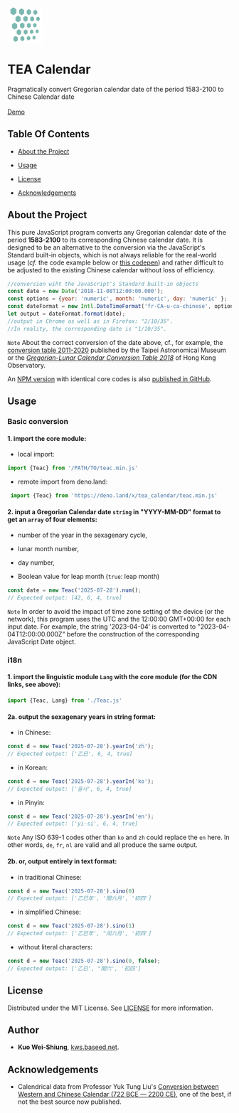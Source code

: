 <br/>
<p text-align="center">
  <a href="banner.png">
    <img src="banner.png" alt="Logo" width="80" height="80">
  </a>
</p>
<h1 text-align="center">TEA Calendar</h1>

<p text-align="center">
    Pragmatically convert Gregorian calendar date of the period 1583-2100 to Chinese Calendar date
        <br/>
    <br/>
<a href="https://codepen.io/kws/pen/KKrjrEy">Demo</a>
  <br/>
</p>

## Table Of Contents

- [About the Project](#about-the-project)

- [Usage](#usage)

- [License](#license)

- [Acknowledgements](#acknowledgements)

## About the Project

This pure JavaScript program converts any Gregorian calendar date of the period **1583-2100** to its corresponding Chinese calendar date. It is designed to be an alternative to the conversion via the JavaScript's Standard built-in objects, which is not always reliable for the real-world usage (*cf.* the code example below or [this codepen](https://codepen.io/kws/pen/BaGjaPj)) and rather difficult to be adjusted to the existing Chinese calendar without loss of efficiency.  

```js
//conversion wiht the JavaScript's Standard built-in objects
const date = new Date('2018-11-08T12:00:00.000');
const options = {year: 'numeric', month: 'numeric', day: 'numeric' };
const dateFormat = new Intl.DateTimeFormat('fr-CA-u-ca-chinese', options);
let output = dateFormat.format(date);
//output in Chrome as well as in Firefox: "2/10/35".
//In reality, the corresponding date is "1/10/35".
```

`Note` About the correct conversion of the date above, cf., for example, the [conversion table 2011-2020](https://web.archive.org/web/20230824102033/https://www-ws.gov.taipei/Download.ashx?u=LzAwMS9VcGxvYWQvNDM5L3JlbGZpbGUvNDc1NTcvNzk3MDY5OS9mODNkY2RmOC00NDY2LTQ5MzktYjQ2Mi1kMjg3N2JlNzQzOWQucGRm&n=5ZyL6L6y5puGMjAxMS0yMDIwLnBkZg%3D%3D&icon=..pdf) published by the Taipei Astronomical Museum or the [*Gregorian-Lunar Calendar Conversion Table 2018*](https://web.archive.org/web/20230824104025/https://www.hko.gov.hk/en/gts/time/calendar/pdf/files/2018e.pdf) of Hong Kong Observatory.

An [NPM version](https://www.npmjs.com/package/tea-calendar) with identical core codes is also [published in GitHub](https://github.com/uranus-aqua/tea-calendar).

## Usage

### Basic conversion

#### 1. import the core module:

- local import:

```js
import {Teac} from '/PATH/TO/teac.min.js'
```

- remote import from deno.land:

```js
 import {Teac} from 'https://deno.land/x/tea_calendar/teac.min.js'
```

#### 2. input a Gregorian Calendar date `string` in "YYYY-MM-DD" format to get an `array` of four elements:

- number of the year in the sexagenary cycle,
  
- lunar month number,
  
- day number,
  
- Boolean value for leap month (`true`: leap month)

```js
const date = new Teac('2025-07-28').num();
// Expected output: [42, 6, 4, true] 
```

`Note` In order to avoid the impact of time zone setting of the device (or the network), this program uses the UTC and the 12:00:00 GMT+00:00 for each input date. For example, the string '2023-04-04'  is converted to "2023-04-04T12:00:00.000Z" before the construction of the corresponding JavaScript Date object.

### i18n

#### 1. import the linguistic module `Lang` with the core module (for the CDN links, see above):

```js
import {Teac, Lang} from './Teac.js'
```

#### 2a. output the sexagenary years in string format:

- in Chinese:

```js
const d = new Teac('2025-07-28').yearIn('zh');
// Expected output: ['乙巳', 6, 4, true] 
```

- in Korean:

```javascript
const d = new Teac('2025-07-28').yearIn('ko');
// Expected output: ['을사', 6, 4, true] 
```

- in Pinyin:

```javascript
const d = new Teac('2025-07-28').yearIn('en');
// Expected output: ['yi-si', 6, 4, true] 
```
`Note` Any ISO 639-1 codes other than `ko` and `zh` could replace the `en` here. In other words, `de`, `fr`, `nl` are valid and all produce the same output.

#### 2b. or, output entirely in text format:

- in traditional Chinese:

```js
const d = new Teac('2025-07-28').sino(0)
// Expected output: ['乙巳年', '閏六月', '初四'] 
```

- in simplified Chinese:

```js
const d = new Teac('2025-07-28').sino(1)
// Expected output: ['乙巳年', "闰六月', '初四']
```

- without literal characters:

```js
const d = new Teac('2025-07-28').sino(0, false);
// Expected output: ['乙巳', "閏六', '初四']
```

## License

Distributed under the MIT License. See [LICENSE](./LICENSE) for more information.

## Author

* **Kuo Wei-Shiung**, [kws.baseed.net](http://kws.baseed.net).

## Acknowledgements

* Calendrical data from Professor Yuk Tung Liu's [Conversion between Western and Chinese Calendar (722 BCE — 2200 CE)](https://ytliu0.github.io/ChineseCalendar/index.html), one of the best, if not the best source now published.
